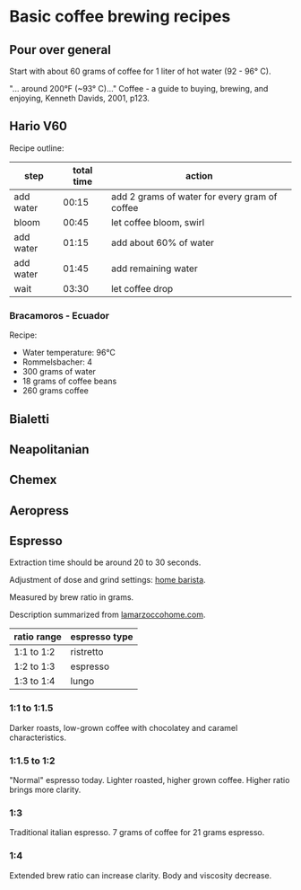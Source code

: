 # Basic coffee brewing recipes

## Pour over general

Start with about 60 grams of coffee for 1 liter of hot water (92 - 96° C).

"... around 200°F (~93° C)..." Coffee - a guide to buying, brewing, and enjoying, Kenneth Davids, 2001, p123.


## Hario V60

Recipe outline:

| step      | total time | action                                        |
| --------- | ---------- | --------------------------------------------- |
| add water | 00:15      | add 2 grams of water for every gram of coffee |
| bloom     | 00:45      | let coffee bloom, swirl                       |
| add water | 01:15      | add about 60% of water                        |
| add water | 01:45      | add remaining water                           |
| wait      | 03:30      | let coffee drop                               |

###  Bracamoros - Ecuador

Recipe:
- Water temperature: 96°C
- Rommelsbacher: 4
- 300 grams of water
- 18 grams of coffee beans
- 260 grams coffee


## Bialetti

## Neapolitanian

## Chemex

## Aeropress

## Espresso

Extraction time should be around 20 to 30 seconds.

Adjustment of dose and grind settings:
[home barista](https://www.home-barista.com/tips/espresso-101-how-to-adjust-dose-and-grind-setting-by-taste-t16968.html).

Measured by brew ratio in grams.

Description summarized from [lamarzoccohome.com](https://au.lamarzoccohome.com/brew-ratios-around-world/).

| ratio range | espresso type |
| ----------- | ------------- |
| 1:1 to 1:2  | ristretto     |
| 1:2 to 1:3  | espresso      |
| 1:3 to 1:4  | lungo         |

### 1:1 to 1:1.5 

Darker roasts, low-grown coffee with chocolatey and caramel characteristics.

### 1:1.5 to 1:2 

"Normal" espresso today.
Lighter roasted, higher grown coffee.
Higher ratio brings more clarity.

### 1:3

Traditional italian espresso. 7 grams of coffee for 21 grams espresso.

### 1:4

Extended brew ratio can increase clarity. Body and viscosity decrease.
